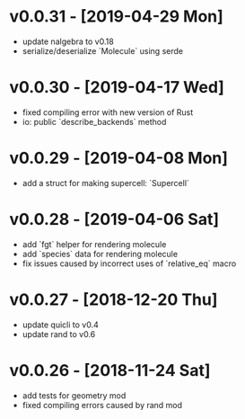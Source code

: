 
# v0.0.31 - <span class="timestamp-wrapper"><span class="timestamp">[2019-04-29 Mon]</span></span>

-   update nalgebra to v0.18
-   serialize/deserialize \`Molecule\` using serde


# v0.0.30 - <span class="timestamp-wrapper"><span class="timestamp">[2019-04-17 Wed]</span></span>

-   fixed compiling error with new version of Rust
-   io: public \`describe\_backends\` method


# v0.0.29 - <span class="timestamp-wrapper"><span class="timestamp">[2019-04-08 Mon]</span></span>

-   add a struct for making supercell: \`Supercell\`


# v0.0.28 - <span class="timestamp-wrapper"><span class="timestamp">[2019-04-06 Sat]</span></span>

-   add \`fgt\` helper for rendering molecule
-   add \`species\` data for rendering molecule
-   fix issues caused by incorrect uses of \`relative\_eq\` macro


# v0.0.27 - <span class="timestamp-wrapper"><span class="timestamp">[2018-12-20 Thu]</span></span>

-   update quicli to v0.4
-   update rand to v0.6


# v0.0.26 - <span class="timestamp-wrapper"><span class="timestamp">[2018-11-24 Sat]</span></span>

-   add tests for geometry mod
-   fixed compiling errors caused by rand mod

